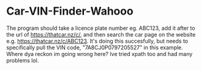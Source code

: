 # Car-VIN-Finder-Wahooo

The program should take a licence plate number eg. ABC123, add it after to the url of https://thatcar.nz/c/, and then search the car page on the website e.g. https://thatcar.nz/c/ABC123.
It's doing this succesfully, but needs to specifically pull the VIN code, "7A8CJ0P0797205527" in this example. Where dya reckon im going wrong here? Ive tried xpath too and had many problems lol.
